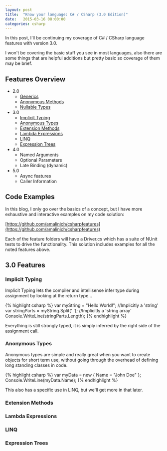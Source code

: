 ```yaml
---
layout: post
title:  "Know your language: C# / CSharp (3.0 Edition)"
date:   2015-03-16 08:00:00
categories: csharp
---
```

In this post, I'll be continuing my coverage of C# / CSharp language features with version 3.0.

I won't be covering the basic stuff you see in most languages, also there are some things that are helpful additions but pretty basic so coverage of them may be brief.

## Features Overview

* 2.0
  * [Generics](https://msdn.microsoft.com/en-us/library/512aeb7t.aspx)
  * [Anonymous Methods](https://msdn.microsoft.com/en-us/library/0yw3tz5k.aspx)
  * [Nullable Types](https://msdn.microsoft.com/en-us/library/1t3y8s4s.aspx)
* 3.0
  * [Implicit Typing](https://msdn.microsoft.com/en-us/library/bb384061.aspx)
  * [Anonymous Types](https://msdn.microsoft.com/en-us/library/bb397696.aspx) 
  * [Extension Methods](https://msdn.microsoft.com/en-us/library/bb383977.aspx)
  * [Lambda Expressions](https://msdn.microsoft.com/en-us/library/bb397687.aspx)
  * [LINQ](https://msdn.microsoft.com/en-us/library/bb397926.aspx)
  * [Expression Trees](https://msdn.microsoft.com/en-us/library/bb397951.aspx)
* 4.0
  * Named Arguments
  * Optional Parameters
  * Late Binding (dynamic)
* 5.0
  * Async features
  * Caller Information
  
## Code Examples

In this blog, I only go over the basics of a concept, but I have more exhaustive and interactive examples on my code solution:

[https://github.com/amalinich/csharpfeatures](https://github.com/amalinich/csharpfeatures)

Each of the feature folders will have a Driver.cs which has a suite of NUnit tests to drive the functionality.  This solution includes examples for all the noted features above.

## 3.0 Features

### Implicit Typing

Implicit Typing lets the compiler and intellisense infer type during assignment by looking at the return type...

{% highlight csharp %}
var myString = "Hello World!"; //Implicitly a 'string'
var stringParts = myString.Split(' '); //Implicitly a 'string array'
Console.WriteLine(stringParts.Length);
{% endhighlight %}

Everything is still strongly typed, it is simply inferred by the right side of the assignment call.

### Anonymous Types

Anonymous types are simple and really great when you want to create objects for short term use, without going through the overhead of defining long standing classes in code.

{% highlight csharp %}
var myData = new { Name = "John Doe" };
Console.WriteLine(myData.Name);
{% endhighlight %}

This also has a specific use in LINQ, but we'll get more in that later.

### Extension Methods

### Lambda Expressions

### LINQ

### Expression Trees